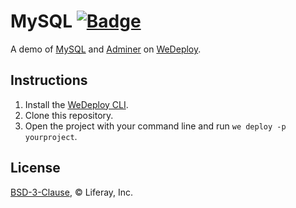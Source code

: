 # MySQL [![Badge](https://img.shields.io/badge/built%20with-wedeploy-00d46a.svg?style=flat)](http://wedeploy.com)

A demo of [MySQL](https://hub.docker.com/_/mysql/) and [Adminer](https://hub.docker.com/_/adminer/) on [WeDeploy](https://wedeploy.com/).

## Instructions

1. Install the [WeDeploy CLI](https://wedeploy.com/docs/intro/using-the-command-line/).
2. Clone this repository.
3. Open the project with your command line and run `we deploy -p yourproject`.

## License

[BSD-3-Clause](./LICENSE.md), © Liferay, Inc.
